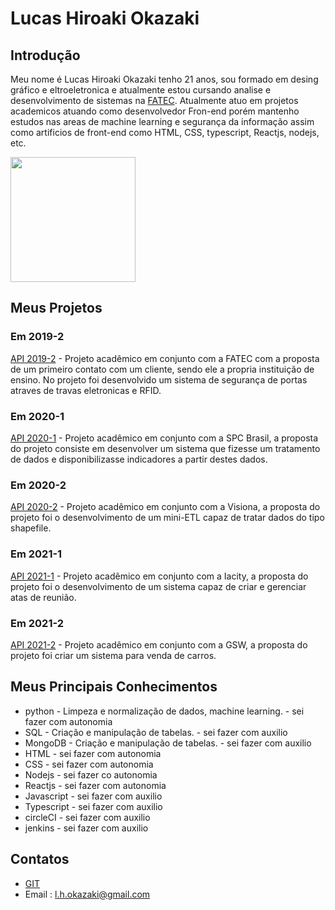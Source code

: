 # Lucas Hiroaki Okazaki

## Introdução

Meu nome é Lucas Hiroaki Okazaki tenho 21 anos, sou formado em desing gráfico e eltroeletronica e atualmente estou cursando analise e desenvolvimento de sistemas na [FATEC](https://fatecsjc-prd.azurewebsites.net). Atualmente atuo em projetos academicos atuando como desenvolvedor Fron-end porém mantenho estudos nas areas de machine learning e segurança da informação assim como artificios de front-end como HTML, CSS, typescript, Reactjs, nodejs, etc.

<img src="https://user-images.githubusercontent.com/56441428/167714104-23120df4-0ad6-4673-93fa-e98e46f93528.jpg"
 width= 200/>



## Meus Projetos

### Em 2019-2
[API 2019-2](https://github.com/lucasokazaki/Portf-lio-Lucas-Hiroaki-Okazaki/blob/main/Portf%C3%B3lio%20API-2019-2.md) - Projeto acadêmico em conjunto com a FATEC com a proposta de um primeiro contato com um cliente, sendo ele a propria instituição de ensino. No projeto foi desenvolvido um sistema de segurança de portas atraves de travas eletronicas e RFID.

### Em 2020-1
[API 2020-1](https://github.com/lucasokazaki/Portf-lio-Lucas-Hiroaki-Okazaki/blob/main/Portf%C3%B3lio%20API-2020-1.md) - Projeto acadêmico em conjunto com a SPC Brasil, a proposta do projeto consiste em desenvolver um sistema que fizesse um tratamento de dados e disponibilizasse indicadores a partir destes dados.

### Em 2020-2
[API 2020-2](https://github.com/lucasokazaki/Portf-lio-Lucas-Hiroaki-Okazaki/blob/main/Portf%C3%B3lio%20API-2020-2.md) - Projeto acadêmico em conjunto com a Visiona, a proposta do projeto foi o desenvolvimento de um mini-ETL capaz de tratar dados do tipo shapefile.

### Em 2021-1
[API 2021-1](https://github.com/lucasokazaki/Portf-lio-Lucas-Hiroaki-Okazaki/blob/main/Portf%C3%B3lio%20API-2021-1.md) - Projeto acadêmico em conjunto com a Iacity, a proposta do projeto foi o desenvolvimento de um sistema capaz de criar e gerenciar atas de reunião.

### Em 2021-2
[API 2021-2](https://github.com/lucasokazaki/Portf-lio-Lucas-Hiroaki-Okazaki/blob/main/Portf%C3%B3lio%20API-2021-2.md) - Projeto acadêmico em conjunto com a GSW, a proposta do projeto foi criar um sistema para venda de carros.

## Meus Principais Conhecimentos
- python - Limpeza e normalização de dados, machine learning. - sei fazer com autonomia
- SQL - Criação e manipulação de tabelas. - sei fazer com auxilio
- MongoDB - Criação e manipulação de tabelas. - sei fazer com auxilio
- HTML - sei fazer com autonomia 
- CSS - sei fazer com autonomia 
- Nodejs - sei fazer co autonomia
- Reactjs - sei fazer com autonomia
- Javascript - sei fazer com auxilio
- Typescript - sei fazer com auxilio
- circleCI - sei fazer com auxilio
- jenkins - sei fazer com auxilio

## Contatos
* [GIT](https://github.com/lucasokazaki)
* Email : l.h.okazaki@gmail.com

